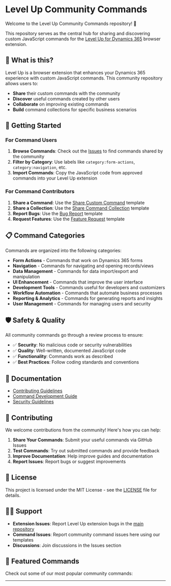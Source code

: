 # Level Up Community Commands

Welcome to the Level Up Community Commands repository! 🚀

This repository serves as the central hub for sharing and discovering custom JavaScript commands for the [Level Up for Dynamics 365](https://github.com/rajyraman/Levelup-for-Dynamics-CRM) browser extension.

## 🎯 What is this?

Level Up is a browser extension that enhances your Dynamics 365 experience with custom JavaScript commands. This community repository allows users to:

- **Share** their custom commands with the community
- **Discover** useful commands created by other users
- **Collaborate** on improving existing commands
- **Build** command collections for specific business scenarios

## 🚀 Getting Started

### For Command Users

1. **Browse Commands**: Check out the [Issues](https://github.com/rajyraman/level-up-community-commands/issues?q=is%3Aissue+label%3Acommunity-command) to find commands shared by the community
2. **Filter by Category**: Use labels like `category:form-actions`, `category:navigation`, etc.
3. **Import Commands**: Copy the JavaScript code from approved commands into your Level Up extension

### For Command Contributors

1. **Share a Command**: Use the [Share Custom Command](https://github.com/rajyraman/level-up-community-commands/issues/new?template=share-custom-command.yml) template
2. **Share a Collection**: Use the [Share Command Collection](https://github.com/rajyraman/level-up-community-commands/issues/new?template=share-command-collection.yml) template
3. **Report Bugs**: Use the [Bug Report](https://github.com/rajyraman/level-up-community-commands/issues/new?template=bug-report.yml) template
4. **Request Features**: Use the [Feature Request](https://github.com/rajyraman/level-up-community-commands/issues/new?template=feature-request.yml) template

## 📋 Command Categories

Commands are organized into the following categories:

- **Form Actions** - Commands that work on Dynamics 365 forms
- **Navigation** - Commands for navigating and opening records/views
- **Data Management** - Commands for data import/export and manipulation
- **UI Enhancement** - Commands that improve the user interface
- **Development Tools** - Commands useful for developers and customizers
- **Workflow Automation** - Commands that automate business processes
- **Reporting & Analytics** - Commands for generating reports and insights
- **User Management** - Commands for managing users and security

## 🛡️ Safety & Quality

All community commands go through a review process to ensure:

- ✅ **Security**: No malicious code or security vulnerabilities
- ✅ **Quality**: Well-written, documented JavaScript code
- ✅ **Functionality**: Commands work as described
- ✅ **Best Practices**: Follow coding standards and conventions

## 📖 Documentation

- [Contributing Guidelines](docs/CONTRIBUTING.md)
- [Command Development Guide](docs/COMMAND_DEVELOPMENT.md)
- [Security Guidelines](docs/SECURITY.md)

## 🤝 Contributing

We welcome contributions from the community! Here's how you can help:

1. **Share Your Commands**: Submit your useful commands via GitHub Issues
2. **Test Commands**: Try out submitted commands and provide feedback
3. **Improve Documentation**: Help improve guides and documentation
4. **Report Issues**: Report bugs or suggest improvements

## 📄 License

This project is licensed under the MIT License - see the [LICENSE](LICENSE) file for details.

## 🙋‍♀️ Support

- **Extension Issues**: Report Level Up extension bugs in the [main repository](https://github.com/rajyraman/Levelup-for-Dynamics-CRM)
- **Command Issues**: Report community command issues here using our templates
- **Discussions**: Join discussions in the Issues section

## 🌟 Featured Commands

Check out some of our most popular community commands:

<!-- This section will be updated with popular commands -->

---



